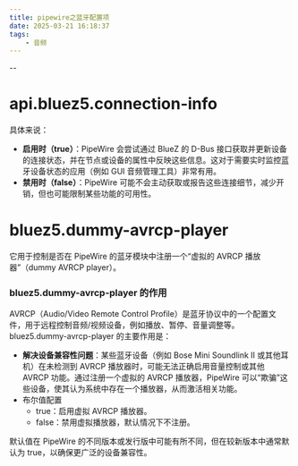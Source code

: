 ```yaml
---
title: pipewire之蓝牙配置项
date: 2025-03-21 16:18:37
tags:
	- 音频
---
```


--

# api.bluez5.connection-info

具体来说：

- **启用时（true）**：PipeWire 会尝试通过 BlueZ 的 D-Bus 接口获取并更新设备的连接状态，并在节点或设备的属性中反映这些信息。这对于需要实时监控蓝牙设备状态的应用（例如 GUI 音频管理工具）非常有用。
- **禁用时（false）**：PipeWire 可能不会主动获取或报告这些连接细节，减少开销，但也可能限制某些功能的可用性。

# bluez5.dummy-avrcp-player

它用于控制是否在 PipeWire 的蓝牙模块中注册一个“虚拟的 AVRCP 播放器”（dummy AVRCP player）。

### bluez5.dummy-avrcp-player 的作用

AVRCP（Audio/Video Remote Control Profile）是蓝牙协议中的一个配置文件，用于远程控制音频/视频设备，例如播放、暂停、音量调整等。bluez5.dummy-avrcp-player 的主要作用是：

- **解决设备兼容性问题**：某些蓝牙设备（例如 Bose Mini Soundlink II 或其他耳机）在未检测到 AVRCP 播放器时，可能无法正确启用音量控制或其他 AVRCP 功能。通过注册一个虚拟的 AVRCP 播放器，PipeWire 可以“欺骗”这些设备，使其认为系统中存在一个播放器，从而激活相关功能。
- 布尔值配置
  - true：启用虚拟 AVRCP 播放器。
  - false：禁用虚拟播放器，默认情况下不注册。

默认值在 PipeWire 的不同版本或发行版中可能有所不同，但在较新版本中通常默认为 true，以确保更广泛的设备兼容性。
